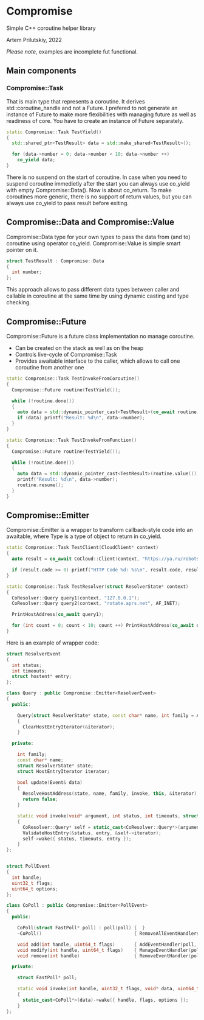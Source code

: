 # Compromise
Simple C++ coroutine helper library

Artem Prilutskiy, 2022

*Please note*, examples are incomplete fut functional.

## Main components

### Compromise::Task

That is main type that represents a coroutine. It derives std::coroutine_handle<Promise> and not a Future.
I prefered to not generate an instance of Future to make more flexibilities with managing future as well as readiness of core.
You have to create an instance of Future separately.

```C++
static Compromise::Task TestYield()
{
  std::shared_ptr<TestResult> data = std::make_shared<TestResult>();

  for (data->number = 0; data->number < 10; data->number ++)
    co_yield data;
}

```

There is no suspend on the start of coroutine. In case when you need to suspend coroutine immedietly after the start you can always use co_yield with empty Compromise::Data().
Now is about co_return. To make coroutines more generic, there is no support of return values, but you can always use co_yield to pass result before exiting.


## Compromise::Data and Compromise::Value

Compromise::Data type for your own types to pass the data from (and to) coroutine using operator co_yield. Compromise::Value is simple smart pointer on it.

```C++
struct TestResult : Compromise::Data
{
  int number;
};

```

This approach allows to pass different data types between caller and callable in coroutine at the same time by using dynamic casting and type checking.

## Compromise::Future

Compromise::Future is a future class implementation no manage coroutine.

* Can be created on the stack as well as on the heap
* Controls live-cycle of Compromise::Task
* Provides awaitable interface to the caller, which allows to call one coroutine from another one

```C++
static Compromise::Task TestInvokeFromCoroutine()
{
  Compromise::Future routine(TestYield());

  while (!routine.done())
  {
    auto data = std::dynamic_pointer_cast<TestResult>(co_await routine);
    if (data) printf("Result: %d\n", data->number);
  }
}

static Compromise::Task TestInvokeFromFunction()
{
  Compromise::Future routine(TestYield());

  while (!routine.done())
  {
    auto data = std::dynamic_pointer_cast<TestResult>(routine.value());
    printf("Result: %d\n", data->number);
    routine.resume();
  }
}

```

## Compromise::Emitter<Type>

Compromise::Emitter is a wrapper to transform callback-style code into an awaitable, where Type is a type of object to return in co_yield.

```C++
static Compromise::Task TestClient(CloudClient* context)
{
  auto result = co_await CoCloud::Client(context, "https://ya.ru/robots.txt");

  if (result.code >= 0) printf("HTTP Code %d: %s\n", result.code, result.data);
}

static Compromise::Task TestResolver(struct ResolverState* context)
{
  CoResolver::Query query1(context, "127.0.0.1");
  CoResolver::Query query2(context, "rotate.aprs.net", AF_INET);

  PrintHostAddress(co_await query1);

  for (int count = 0; count < 10; count ++) PrintHostAddress(co_await query2);
}
```

Here is an example of wrapper code:

```C++
struct ResolverEvent
{
  int status;
  int timeouts;
  struct hostent* entry;
};

class Query : public Compromise::Emitter<ResolverEvent>
{
  public:

    Query(struct ResolverState* state, const char* name, int family = AF_UNSPEC) : state(state), name(name), family(family)
    {
      ClearHostEntryIterator(&iterator);
    }

  private:

    int family;
    const char* name;
    struct ResolverState* state;
    struct HostEntryIterator iterator;

    bool update(Event& data)
    {
      ResolveHostAddress(state, name, family, invoke, this, &iterator);
      return false;
    }

    static void invoke(void* argument, int status, int timeouts, struct hostent* entry)
    {
      CoResolver::Query* self = static_cast<CoResolver::Query*>(argument);
      ValidateHostEntry(&status, entry, &self->iterator);
      self->wake({ status, timeouts, entry });
    }
};


struct PollEvent
{
  int handle;
  uint32_t flags;
  uint64_t options;
};

class CoPoll : public Compromise::Emitter<PollEvent>
{
  public:

    CoPoll(struct FastPoll* poll) : poll(poll) {  }
    ~CoPoll()                                  { RemoveAllEventHandlers(poll, invoke, this);            }

    void add(int handle, uint64_t flags)       { AddEventHandler(poll, handle, flags, invoke, this);    }
    void modify(int handle, uint64_t flags)    { ManageEventHandler(poll, handle, flags, invoke, this); }
    void remove(int handle)                    { RemoveEventHandler(poll, handle);                      }

  private:

    struct FastPoll* poll;

    static void invoke(int handle, uint32_t flags, void* data, uint64_t options)
    {
      static_cast<CoPoll*>(data)->wake({ handle, flags, options });
    }
};

```

